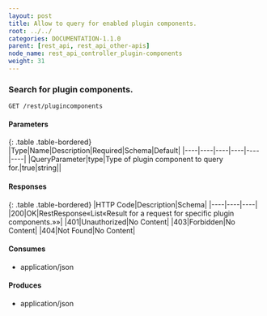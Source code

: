 ```yaml
---
layout: post
title: Allow to query for enabled plugin components.
root: ../../
categories: DOCUMENTATION-1.1.0
parent: [rest_api, rest_api_other-apis]
node_name: rest_api_controller_plugin-components
weight: 31
---
```


### Search for plugin components.
```
GET /rest/plugincomponents
```

#### Parameters

{: .table .table-bordered}
|Type|Name|Description|Required|Schema|Default|
|----|----|----|----|----|----|
|QueryParameter|type|Type of plugin component to query for.|true|string||


#### Responses

{: .table .table-bordered}
|HTTP Code|Description|Schema|
|----|----|----|
|200|OK|RestResponse«List«Result for a request for specific plugin components.»»|
|401|Unauthorized|No Content|
|403|Forbidden|No Content|
|404|Not Found|No Content|


#### Consumes

* application/json

#### Produces

* application/json

